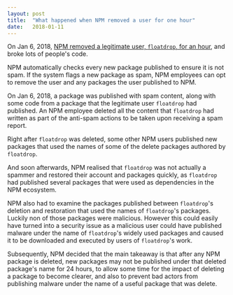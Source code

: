 ```yaml
---
layout: post
title:  "What happened when NPM removed a user for one hour"
date:   2018-01-11
---
```


On Jan 6, 2018, [NPM removed a legitimate user, `floatdrop`, for an hour](http://blog.npmjs.org/post/169582189317/incident-report-npm-inc-operations-incident-of),
and broke lots of people's code.

NPM automatically checks every new package published to ensure it is not spam.
If the system flags a new package as spam, NPM employees can opt
to remove the user and any packages the user published to NPM.

On Jan 6, 2018, a package was published with spam content,
along with some code from a package that the legitimate user `floatdrop` had published.
An NPM employee deleted all the content that `floatdrop` had written
as part of the anti-spam actions to be taken upon receiving a spam report. 

Right after `floatdrop` was deleted, some other NPM users published 
new packages that used the names of some of the delete packages authored by `floatdrop`. 

And soon afterwards, NPM realised that `floatdrop` was not actually a spammer
and restored their account and packages quickly, as `floatdrop` had
published several packages that were used as dependencies in the NPM ecosystem. 

NPM also had to examine the packages published between `floatdrop`'s deletion
and restoration that used the names of `floatdrop`'s packages.
Luckily non of those packages were malicious.
However this could easily have turned into a security issue as 
a malicious user could have published malware under the name of `floatdrop`'s
widely used packages and caused it to be downloaded and executed by users 
of `floatdrop`'s work.

Subsequently, NPM decided that the main takeaway is that after
any NPM package is deleted, new packages may not be published under 
that deleted package's name for 24 hours,
to allow some time for the impact of deleting a package to become clearer,
and also to prevent bad actors from publishing malware under the name of
a useful package that was delete. 


